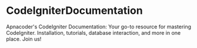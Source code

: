 # CodeIgniterDocumentation
Apnacoder's CodeIgniter Documentation: Your go-to resource for mastering CodeIgniter. Installation, tutorials, database interaction, and more in one place. Join us!
